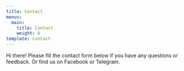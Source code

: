 ```yaml
---
title: Contact
menus:
  main:
    title: Contact
    weight: 6
template: contact
---
```

Hi there! Please fill the contact form below if you have any questions or feedback. Or find us on Facebook or Telegram.

<a href="https://fb.me/VisualAidSG" target="_blank" rel="noopener"><span class="fab fa-facebook-messenger"></span></a> &nbsp;&nbsp;&nbsp; <a href="https://t.me/visualaid" target="_blank" rel="noopener"><span class="fab fa-telegram"></span></a>